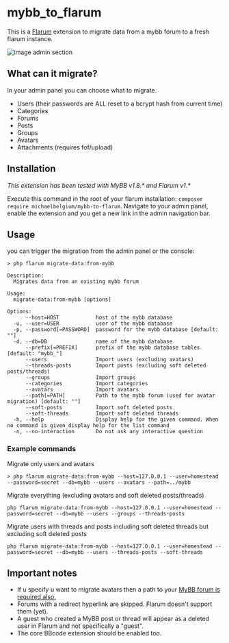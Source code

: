 # mybb_to_flarum

This is a [Flarum](https://flarum.org/) extension to migrate data from a mybb forum to a fresh flarum instance.

![image admin section](http://puu.sh/CrA3x.png)

## What can it migrate?

In your admin panel you can choose what to migrate.

* Users (their passwords are ALL reset to a bcrypt hash from current time)
* Categories
* Forums
* Posts
* Groups
* Avatars
* Attachments (requires fof/upload)

## Installation

*This extension has been tested with MyBB v1.8.\* and Flarum v1.\**

Execute this command in the root of your flarum installation: `composer require michaelbelgium/mybb-to-flarum`. Navigate to your admin panel, enable the extension and you get a new link in the admin navigation bar.

## Usage
you can trigger the migration from the admin panel or the console:

```
> php flarum migrate-data:from-mybb

Description:
  Migrates data from an existing mybb forum

Usage:
  migrate-data:from-mybb [options]

Options:
      --host=HOST            host of the mybb database
  -u, --user=USER            user of the mybb database
  -p, --password[=PASSWORD]  password for the mybb database [default: ""]
  -d, --db=DB                name of the mybb database
      --prefix[=PREFIX]      prefix of the mybb database tables [default: "mybb_"]
      --users                Import users (excluding avatars)
      --threads-posts        Import posts (excluding soft deleted posts/threads)
      --groups               Import groups
      --categories           Import categories
      --avatars              Import avatars
      --path[=PATH]          Path to the mybb forum (used for avatar migration) [default: ""]
      --soft-posts           Import soft deleted posts
      --soft-threads         Import soft deleted threads
  -h, --help                 Display help for the given command. When no command is given display help for the list command
  -n, --no-interaction       Do not ask any interactive question
```

### Example commands

Migrate only users and avatars
```
> php flarum migrate-data:from-mybb --host=127.0.0.1 --user=homestead --password=secret --db=mybb --users --avatars --path=../mybb
```

Migrate everything (excluding avatars and soft deleted posts/threads)
```
php flarum migrate-data:from-mybb --host=127.0.0.1 --user=homestead --password=secret --db=mybb --users --groups --threads-posts
```

Migrate users with threads and posts including soft deleted threads but excluding soft deleted posts
```
php flarum migrate-data:from-mybb --host=127.0.0.1 --user=homestead --password=secret --db=mybb --users --threads-posts --soft-threads
```
## Important notes
* If u specify u want to migrate avatars then a path to your <u>MyBB forum is required also.</u>
* Forums with a redirect hyperlink are skipped. Flarum doesn't support them (yet).
* A guest who created a MyBB post or thread will appear as a deleted user in Flarum and not specifically a "guest".
* The core BBcode extension should be enabled too.